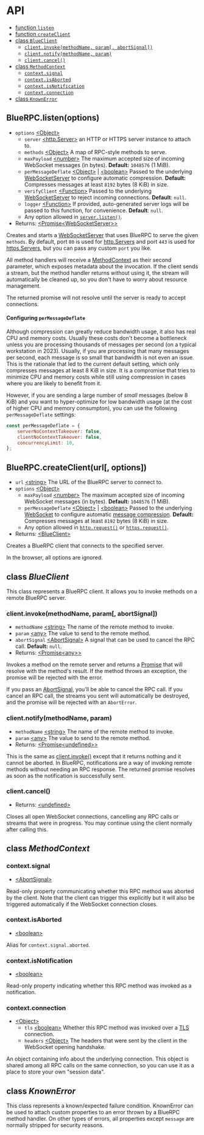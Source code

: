 # API

- [function `listen`](#bluerpclistenoptions)
- [function `createClient`](#bluerpccreateclienturl-options)
- [class `BlueClient`][BlueClient]
	- [`client.invoke(methodName, param[, abortSignal])`](#clientinvokemethodname-param-abortsignal)
	- [`client.notify(methodName, param)`](#clientnotifymethodname-param)
	- [`client.cancel()`](#clientcancel)
- [class `MethodContext`][MethodContext]
	- [`context.signal`](#contextsignal)
	- [`context.isAborted`](#contextisaborted)
	- [`context.isNotification`](#contextisnotification)
	- [`context.connection`](#contextconnection)
- [class `KnownError`][KnownError]

## BlueRPC.listen(options)

- `options` [&lt;Object&gt;][Object]
	- `server` [&lt;http.Server&gt;][HTTPServer] an HTTP or HTTPS server instance to attach to.
	- `methods` [&lt;Object&gt;][Object] A map of RPC-style methods to serve.
	- `maxPayload` [&lt;number&gt;][number] The maximum accepted size of incoming WebSocket messages (in bytes). **Default:** `1048576` (1 MiB).
	- `perMessageDeflate` [&lt;Object&gt;][Object] | [&lt;boolean&gt;][boolean] Passed to the underlying [WebSocketServer][WebSocketServer] to configure automatic compression. **Default:** Compresses messages at least `8192` bytes (8 KiB) in size.
	- `verifyClient` [&lt;Function&gt;][Function] Passed to the underlying [WebSocketServer][WebSocketServer] to reject incoming connections. **Default**: `null`.
	- `logger` [&lt;Function&gt;][Function] If provided, auto-generated server logs will be passed to this function, for convenience. **Default**: `null`.
	- Any option allowed in [`server.listen()`](https://nodejs.org/api/net.html#serverlistenoptions-callback).
- Returns: [&lt;Promise][Promise][&lt;WebSocketServer&gt;][WebSocketServer][&gt;][Promise]

Creates and starts a [WebSocketServer](https://github.com/websockets/ws/blob/master/doc/ws.md#class-websocketserver) that uses BlueRPC to serve the given `methods`. By default, port `80` is used for [http.Servers][HTTPServer] and port `443` is used for [https.Servers][HTTPSServer], but you can pass any custom `port` you like.

All method handlers will receive a [MethodContext][MethodContext] as their second parameter, which exposes metadata about the invocation. If the client sends a stream, but the method handler returns without using it, the stream will automatically be cleaned up, so you don't have to worry about resource management.

The returned promise will not resolve until the server is ready to accept connections.

#### Configuring `perMessageDeflate`

Although compression can greatly reduce bandwidth usage, it also has real CPU and memory costs. Usually these costs don't become a bottleneck unless you are processing thousands of messages per second (on a typical workstation in 2023). Usually, if you are processing that many messages per second, each message is so small that bandwidth is not even an issue. This is the rationale that led to the current default setting, which only compresses messages at least 8 KiB in size. It is a compromise that tries to minimize CPU and memory costs while still using compression in cases where you are likely to benefit from it.

However, if you are sending a large number of *small* messages (below 8 KiB) and you want to hyper-optimize for low bandwidth usage (at the cost of higher CPU and memory consumpton), you can use the following `perMessageDeflate` settings:

```js
const perMessageDeflate = {
	serverNoContextTakeover: false,
	clientNoContextTakeover: false,
	concurrencyLimit: 10,
};
```

## BlueRPC.createClient(url[, options])

- `url` [&lt;string&gt;][string] The URL of the BlueRPC server to connect to.
- `options` [&lt;Object&gt;][Object]
	- `maxPayload` [&lt;number&gt;][number] The maximum accepted size of incoming WebSocket messages (in bytes). **Default:** `1048576` (1 MiB).
	- `perMessageDeflate` [&lt;Object&gt;][Object] | [&lt;boolean&gt;][boolean] Passed to the underlying [WebSocket][WebSocket] to configure automatic [message compression](https://www.rfc-editor.org/rfc/rfc7692#section-7). **Default:** Compresses messages at least `8192` bytes (8 KiB) in size.
	- Any option allowed in [`http.request()`](https://nodejs.org/api/http.html#httprequesturl-options-callback) or [`https.request()`](https://nodejs.org/api/https.html#httpsrequesturl-options-callback).
- Returns: [&lt;BlueClient&gt;][BlueClient]

Creates a BlueRPC client that connects to the specified server.

In the browser, all options are ignored.

## class *BlueClient*

This class represents a BlueRPC client. It allows you to invoke methods on a remote BlueRPC server.

### client.invoke(methodName, param[, abortSignal])

- `methodName` [&lt;string&gt;][string] The name of the remote method to invoke.
- `param` [&lt;any&gt;][any] The value to send to the remote method.
- `abortSignal` [&lt;AbortSignal&gt;][AbortSignal] A signal that can be used to cancel the RPC call. **Default:** `null`.
- Returns: [&lt;Promise][Promise][&lt;any&gt;][any][&gt;][Promise]

Invokes a method on the remote server and returns a [Promise][Promise] that will resolve with the method's result. If the method throws an exception, the promise will be rejected with the error.

If you pass an [AbortSignal][AbortSignal], you'll be able to cancel the RPC call. If you cancel an RPC call, the streams you sent will automatically be destroyed, and the promise will be rejected with an `AbortError`.

### client.notify(methodName, param)

- `methodName` [&lt;string&gt;][string] The name of the remote method to invoke.
- `param` [&lt;any&gt;][any] The value to send to the remote method.
- Returns: [&lt;Promise][Promise][&lt;undefined&gt;][undefined][&gt;][Promise]

This is the same as [client.invoke()](#clientinvokemethodname-param-abortsignal) except that it returns nothing and it cannot be aborted. In BlueRPC, notifications are a way of invoking remote methods without needing an RPC response. The returned promise resolves as soon as the notification is successfully sent.

### client.cancel()

- Returns: [&lt;undefined&gt;][undefined]

Closes all open WebSocket connections, cancelling any RPC calls or streams that were in progress. You may continue using the client normally after calling this.

## class *MethodContext*

### context.signal

- [&lt;AbortSignal&gt;][AbortSignal]

Read-only property communicating whether this RPC method was aborted by the client. Note that the client can trigger this explicitly but it will also be triggered automatically if the WebSocket connection closes.

### context.isAborted

- [&lt;boolean&gt;][boolean]

Alias for `context.signal.aborted`.

### context.isNotification

- [&lt;boolean&gt;][boolean]

Read-only property indicating whether this RPC method was invoked as a notification.

### context.connection

- [&lt;Object&gt;][Object]
	- `tls` [&lt;boolean&gt;][boolean] Whether this RPC method was invoked over a [TLS](https://nodejs.org/api/tls.html) connection.
	- `headers` [&lt;Object&gt;][Object] The headers that were sent by the client in the WebSocket opening handshake.

An object containing info about the underlying connection. This object is shared among all RPC calls on the same connection, so you can use it as a place to store your own "session data".

## class *KnownError*

This class represents a known/expected failure condition. KnownError can be used to attach custom properties to an error thrown by a BlueRPC method handler. On other types of errors, all properties except `message` are normally stripped for security reasons.



[any]: https://developer.mozilla.org/en-US/docs/Web/JavaScript/Data_structures#Data_types
[undefined]: https://developer.mozilla.org/en-US/docs/Web/JavaScript/Data_structures#undefined_type
[null]: https://developer.mozilla.org/en-US/docs/Web/JavaScript/Data_structures#null_type
[boolean]: https://developer.mozilla.org/en-US/docs/Web/JavaScript/Data_structures#Boolean_type
[number]: https://developer.mozilla.org/en-US/docs/Web/JavaScript/Data_structures#Number_type
[string]: https://developer.mozilla.org/en-US/docs/Web/JavaScript/Data_structures#String_type
[Array]: https://developer.mozilla.org/en-US/docs/Web/JavaScript/Reference/Global_Objects/Array
[Object]: https://developer.mozilla.org/en-US/docs/Web/JavaScript/Reference/Global_Objects/Object
[Function]: https://developer.mozilla.org/en-US/docs/Web/JavaScript/Reference/Global_Objects/Function
[Error]: https://developer.mozilla.org/en-US/docs/Web/JavaScript/Reference/Global_Objects/Error
[Promise]: https://developer.mozilla.org/en-US/docs/Web/JavaScript/Reference/Global_Objects/Promise
[AbortSignal]: https://developer.mozilla.org/en-US/docs/Web/API/AbortSignal
[Buffer]: https://nodejs.org/api/buffer.html#class-buffer
[ReadableStream]: https://nodejs.org/api/stream.html#class-streamreadable
[WritableStream]: https://nodejs.org/api/stream.html#class-streamwritable
[HTTPServer]: https://nodejs.org/api/http.html#class-httpserver
[HTTPSServer]: https://nodejs.org/api/https.html#class-httpsserver
[WebSocketServer]: https://github.com/websockets/ws/blob/master/doc/ws.md#class-websocketserver
[WebSocket]: https://github.com/websockets/ws/blob/master/doc/ws.md#new-websocketaddress-protocols-options
[BlueClient]: #class-blueclient
[MethodContext]: #class-methodcontext
[KnownError]: #class-knownerror
